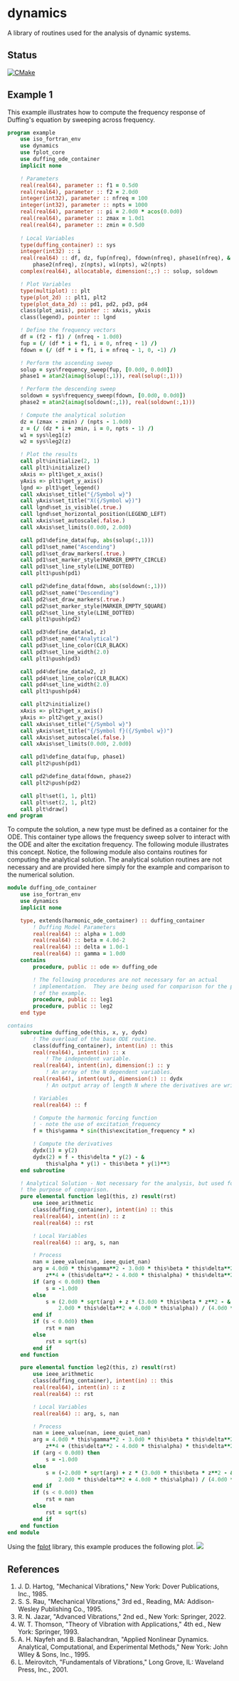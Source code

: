 # dynamics
A library of routines used for the analysis of dynamic systems.

## Status
[![CMake](https://github.com/jchristopherson/dynamics/actions/workflows/cmake.yml/badge.svg)](https://github.com/jchristopherson/dynamics/actions/workflows/cmake.yml)

## Example 1
This example illustrates how to compute the frequency response of Duffing's equation by sweeping across frequency.
```fortran
program example
    use iso_fortran_env
    use dynamics
    use fplot_core
    use duffing_ode_container
    implicit none

    ! Parameters
    real(real64), parameter :: f1 = 0.5d0
    real(real64), parameter :: f2 = 2.0d0
    integer(int32), parameter :: nfreq = 100
    integer(int32), parameter :: npts = 1000
    real(real64), parameter :: pi = 2.0d0 * acos(0.0d0)
    real(real64), parameter :: zmax = 1.0d1
    real(real64), parameter :: zmin = 0.5d0
    
    ! Local Variables
    type(duffing_container) :: sys
    integer(int32) :: i
    real(real64) :: df, dz, fup(nfreq), fdown(nfreq), phase1(nfreq), &
        phase2(nfreq), z(npts), w1(npts), w2(npts)
    complex(real64), allocatable, dimension(:,:) :: solup, soldown

    ! Plot Variables
    type(multiplot) :: plt
    type(plot_2d) :: plt1, plt2
    type(plot_data_2d) :: pd1, pd2, pd3, pd4
    class(plot_axis), pointer :: xAxis, yAxis
    class(legend), pointer :: lgnd

    ! Define the frequency vectors
    df = (f2 - f1) / (nfreq - 1.0d0)
    fup = (/ (df * i + f1, i = 0, nfreq - 1) /)
    fdown = (/ (df * i + f1, i = nfreq - 1, 0, -1) /)

    ! Perform the ascending sweep
    solup = sys%frequency_sweep(fup, [0.0d0, 0.0d0])
    phase1 = atan2(aimag(solup(:,1)), real(solup(:,1)))

    ! Perform the descending sweep
    soldown = sys%frequency_sweep(fdown, [0.0d0, 0.0d0])
    phase2 = atan2(aimag(soldown(:,1)), real(soldown(:,1)))

    ! Compute the analytical solution
    dz = (zmax - zmin) / (npts - 1.0d0)
    z = (/ (dz * i + zmin, i = 0, npts - 1) /)
    w1 = sys%leg1(z)
    w2 = sys%leg2(z)

    ! Plot the results
    call plt%initialize(2, 1)
    call plt1%initialize()
    xAxis => plt1%get_x_axis()
    yAxis => plt1%get_y_axis()
    lgnd => plt1%get_legend()
    call xAxis%set_title("{/Symbol w}")
    call yAxis%set_title("X({/Symbol w})")
    call lgnd%set_is_visible(.true.)
    call lgnd%set_horizontal_position(LEGEND_LEFT)
    call xAxis%set_autoscale(.false.)
    call xAxis%set_limits(0.0d0, 2.0d0)

    call pd1%define_data(fup, abs(solup(:,1)))
    call pd1%set_name("Ascending")
    call pd1%set_draw_markers(.true.)
    call pd1%set_marker_style(MARKER_EMPTY_CIRCLE)
    call pd1%set_line_style(LINE_DOTTED)
    call plt1%push(pd1)

    call pd2%define_data(fdown, abs(soldown(:,1)))
    call pd2%set_name("Descending")
    call pd2%set_draw_markers(.true.)
    call pd2%set_marker_style(MARKER_EMPTY_SQUARE)
    call pd2%set_line_style(LINE_DOTTED)
    call plt1%push(pd2)

    call pd3%define_data(w1, z)
    call pd3%set_name("Analytical")
    call pd3%set_line_color(CLR_BLACK)
    call pd3%set_line_width(2.0)
    call plt1%push(pd3)

    call pd4%define_data(w2, z)
    call pd4%set_line_color(CLR_BLACK)
    call pd4%set_line_width(2.0)
    call plt1%push(pd4)

    call plt2%initialize()
    xAxis => plt2%get_x_axis()
    yAxis => plt2%get_y_axis()
    call xAxis%set_title("{/Symbol w}")
    call yAxis%set_title("{/Symbol f}({/Symbol w})")
    call xAxis%set_autoscale(.false.)
    call xAxis%set_limits(0.0d0, 2.0d0)

    call pd1%define_data(fup, phase1)
    call plt2%push(pd1)

    call pd2%define_data(fdown, phase2)
    call plt2%push(pd2)

    call plt%set(1, 1, plt1)
    call plt%set(2, 1, plt2)
    call plt%draw()
end program
```
To compute the solution, a new type must be defined as a container for the ODE.  This container type allows the frequency sweep solver to interact with the ODE and alter the excitation frequency.  The following module illustrates this concept.  Notice, the following module also contains routines for computing the analytical solution.  The analytical solution routines are not necessary and are provided here simply for the example and comparison to the numerical solution.
```fortran
module duffing_ode_container
    use iso_fortran_env
    use dynamics
    implicit none

    type, extends(harmonic_ode_container) :: duffing_container
        ! Duffing Model Parameters
        real(real64) :: alpha = 1.0d0
        real(real64) :: beta = 4.0d-2
        real(real64) :: delta = 1.0d-1
        real(real64) :: gamma = 1.0d0
    contains
        procedure, public :: ode => duffing_ode

        ! The following procedures are not necessary for an actual 
        ! implementation.  They are being used for comparison for the purposes 
        ! of the example.
        procedure, public :: leg1
        procedure, public :: leg2
    end type

contains
    subroutine duffing_ode(this, x, y, dydx)
        ! The overload of the base ODE routine.
        class(duffing_container), intent(in) :: this
        real(real64), intent(in) :: x
            ! The independent variable.
        real(real64), intent(in), dimension(:) :: y
            ! An array of the N dependent variables.
        real(real64), intent(out), dimension(:) :: dydx
            ! An output array of length N where the derivatives are written.

        ! Variables
        real(real64) :: f

        ! Compute the harmonic forcing function
        ! - note the use of excitation_frequency
        f = this%gamma * sin(this%excitation_frequency * x)

        ! Compute the derivatives
        dydx(1) = y(2)
        dydx(2) = f - this%delta * y(2) - &
            this%alpha * y(1) - this%beta * y(1)**3
    end subroutine

    ! Analytical Solution - Not necessary for the analysis, but used for 
    ! the purpose of comparison.
    pure elemental function leg1(this, z) result(rst)
        use ieee_arithmetic
        class(duffing_container), intent(in) :: this
        real(real64), intent(in) :: z
        real(real64) :: rst

        ! Local Variables
        real(real64) :: arg, s, nan

        ! Process
        nan = ieee_value(nan, ieee_quiet_nan)
        arg = 4.0d0 * this%gamma**2 - 3.0d0 * this%beta * this%delta**2 * &
            z**4 + (this%delta**2 - 4.0d0 * this%alpha) * this%delta**2 * z**2
        if (arg < 0.0d0) then
            s = -1.0d0
        else
            s = (2.0d0 * sqrt(arg) + z * (3.0d0 * this%beta * z**2 - &
                2.0d0 * this%delta**2 + 4.0d0 * this%alpha)) / (4.0d0 * z)
        end if
        if (s < 0.0d0) then
            rst = nan
        else
            rst = sqrt(s)
        end if
    end function

    pure elemental function leg2(this, z) result(rst)
        use ieee_arithmetic
        class(duffing_container), intent(in) :: this
        real(real64), intent(in) :: z
        real(real64) :: rst

        ! Local Variables
        real(real64) :: arg, s, nan

        ! Process
        nan = ieee_value(nan, ieee_quiet_nan)
        arg = 4.0d0 * this%gamma**2 - 3.0d0 * this%beta * this%delta**2 * &
            z**4 + (this%delta**2 - 4.0d0 * this%alpha) * this%delta**2 * z**2
        if (arg < 0.0d0) then
            s = -1.0d0
        else
            s = (-2.0d0 * sqrt(arg) + z * (3.0d0 * this%beta * z**2 - &
                2.0d0 * this%delta**2 + 4.0d0 * this%alpha)) / (4.0d0 * z)
        end if
        if (s < 0.0d0) then
            rst = nan
        else
            rst = sqrt(s)
        end if
    end function
end module
```
Using the [fplot](https://github.com/jchristopherson/fplot) library, this example produces the following plot.
![](images/frf_sweep_example_1.png?raw=true)

## References
1. J. D. Hartog, "Mechanical Vibrations," New York: Dover Publications, Inc., 1985.
2. S. S. Rau, "Mechanical Vibrations," 3rd ed., Reading, MA: Addison-Wesley Publishing Co., 1995.
3. R. N. Jazar, "Advanced Vibrations," 2nd ed., New York: Springer, 2022.
4. W. T. Thomson, "Theory of Vibration with Applications," 4th ed., New York: Springer, 1993.
5. A. H. Nayfeh and B. Balachandran, "Applied Nonlinear Dynamics. Analytical, Computational, and Experimental Methods," New York: John WIley & Sons, Inc., 1995.
6. L. Meirovitch, "Fundamentals of Vibrations," Long Grove, IL: Waveland Press, Inc., 2001.
